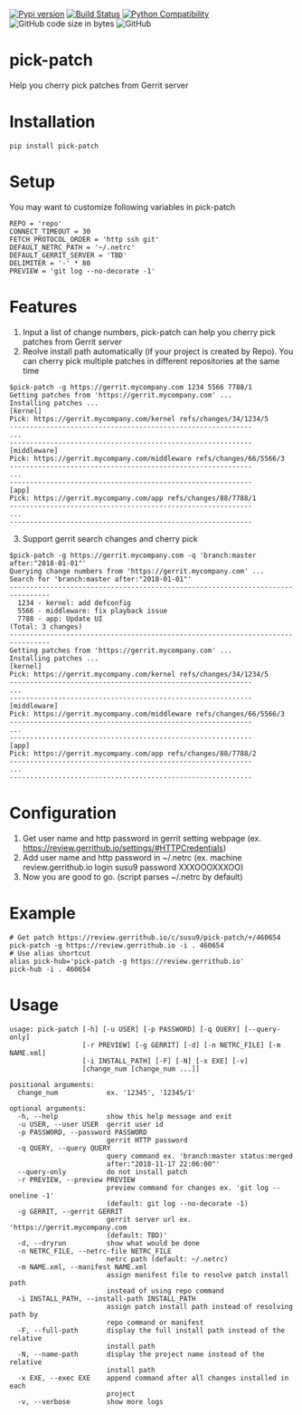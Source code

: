 [![Pypi version](https://img.shields.io/pypi/v/pick-patch)](https://pypi.org/project/pick-patch/1.0/#description)
[![Build Status](https://travis-ci.com/susu9/pick-patch.svg?branch=master)](https://travis-ci.com/susu9/pick-patch)
[![Python Compatibility](https://img.shields.io/pypi/pyversions/pick-patch)](https://travis-ci.com/susu9/pick-patch)
![GitHub code size in bytes](https://img.shields.io/github/languages/code-size/susu9/pick-patch.svg)
![GitHub](https://img.shields.io/github/license/susu9/pick-patch.svg)
# pick-patch
Help you cherry pick patches from Gerrit server

# Installation
```shell
pip install pick-patch
```

# Setup
You may want to customize following variables in pick-patch
```
REPO = 'repo'
CONNECT_TIMEOUT = 30
FETCH_PROTOCOL_ORDER = 'http ssh git'
DEFAULT_NETRC_PATH = '~/.netrc'
DEFAULT_GERRIT_SERVER = 'TBD'
DELIMITER = '-' * 80
PREVIEW = 'git log --no-decorate -1'
```

# Features
1. Input a list of change numbers, pick-patch can help you cherry pick patches from Gerrit server
2. Reolve install path automatically (if your project is created by Repo). You can cherry pick
   multiple patches in different repositories at the same time
```
$pick-patch -g https://gerrit.mycompany.com 1234 5566 7788/1
Getting patches from 'https://gerrit.mycompany.com' ...
Installing patches ...
[kernel]
Pick: https://gerrit.mycompany.com/kernel refs/changes/34/1234/5
------------------------------------------------------------
...
------------------------------------------------------------
[middleware]
Pick: https://gerrit.mycompany.com/middleware refs/changes/66/5566/3
------------------------------------------------------------
...
------------------------------------------------------------
[app]
Pick: https://gerrit.mycompany.com/app refs/changes/88/7788/1
------------------------------------------------------------
...
------------------------------------------------------------
```
3. Support gerrit search changes and cherry pick
```
$pick-patch -g https://gerrit.mycompany.com -q 'branch:master after:"2018-01-01"'
Querying change numbers from 'https://gerrit.mycompany.com' ...
Search for 'branch:master after:"2018-01-01"'
--------------------------------------------------------------------------------
  1234 - kernel: add defconfig
  5566 - middleware: fix playback issue
  7788 - app: Update UI
(Total: 3 changes)
--------------------------------------------------------------------------------
Getting patches from 'https://gerrit.mycompany.com' ...
Installing patches ...
[kernel]
Pick: https://gerrit.mycompany.com/kernel refs/changes/34/1234/5
------------------------------------------------------------
...
------------------------------------------------------------
[middleware]
Pick: https://gerrit.mycompany.com/middleware refs/changes/66/5566/3
------------------------------------------------------------
...
------------------------------------------------------------
[app]
Pick: https://gerrit.mycompany.com/app refs/changes/88/7788/2
------------------------------------------------------------
...
------------------------------------------------------------
```
# Configuration
1. Get user name and http password in gerrit setting webpage (ex. https://review.gerrithub.io/settings/#HTTPCredentials)
2. Add user name and http password in ~/.netrc (ex. machine review.gerrithub.io login susu9 password XXXOOOXXXOO)
3. Now you are good to go. (script parses ~/.netrc by default)

# Example
```shell
# Get patch https://review.gerrithub.io/c/susu9/pick-patch/+/460654
pick-patch -g https://review.gerrithub.io -i . 460654
# Use alias shortcut
alias pick-hub='pick-patch -g https://review.gerrithub.io'
pick-hub -i . 460654
```

# Usage
```
usage: pick-patch [-h] [-u USER] [-p PASSWORD] [-q QUERY] [--query-only]
                  [-r PREVIEW] [-g GERRIT] [-d] [-n NETRC_FILE] [-m NAME.xml]
                  [-i INSTALL_PATH] [-F] [-N] [-x EXE] [-v]
                  [change_num [change_num ...]]

positional arguments:
  change_num            ex. '12345', '12345/1'

optional arguments:
  -h, --help            show this help message and exit
  -u USER, --user USER  gerrit user id
  -p PASSWORD, --password PASSWORD
                        gerrit HTTP password
  -q QUERY, --query QUERY
                        query command ex. 'branch:master status:merged
                        after:"2018-11-17 22:06:00"'
  --query-only          do not install patch
  -r PREVIEW, --preview PREVIEW
                        preview command for changes ex. 'git log --oneline -1'
                        (default: git log --no-decorate -1)
  -g GERRIT, --gerrit GERRIT
                        gerrit server url ex. 'https://gerrit.mycompany.com
                        (default: TBD)'
  -d, --dryrun          show what would be done
  -n NETRC_FILE, --netrc-file NETRC_FILE
                        netrc path (default: ~/.netrc)
  -m NAME.xml, --manifest NAME.xml
                        assign manifest file to resolve patch install path
                        instead of using repo command
  -i INSTALL_PATH, --install-path INSTALL_PATH
                        assign patch install path instead of resolving path by
                        repo command or manifest
  -F, --full-path       display the full install path instead of the relative
                        install path
  -N, --name-path       display the project name instead of the relative
                        install path
  -x EXE, --exec EXE    append command after all changes installed in each
                        project
  -v, --verbose         show more logs
```
